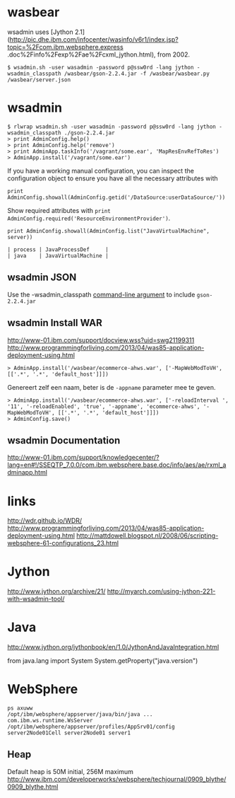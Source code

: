 # wasbear

wsadmin uses [Jython 2.1](http://pic.dhe.ibm.com/infocenter/wasinfo/v6r1/index.jsp?topic=%2Fcom.ibm.websphere.express
.doc%2Finfo%2Fexp%2Fae%2Fcxml_jython.html), from 2002.

    $ wsadmin.sh -user wasadmin -password p@ssw0rd -lang jython -wsadmin_classpath /wasbear/gson-2.2.4.jar -f /wasbear/wasbear.py /wasbear/server.json

# wsadmin

    $ rlwrap wsadmin.sh -user wasadmin -password p@ssw0rd -lang jython -wsadmin_classpath ./gson-2.2.4.jar
    > print AdminConfig.help()
    > print AdminConfig.help('remove')
    > print AdminApp.taskInfo('/vagrant/some.ear', 'MapResEnvRefToRes')
    > AdminApp.install('/vagrant/some.ear')

If you have a working manual configuration, you can inspect the configuration object to ensure you have all the
necessary attributes with

    print AdminConfig.showall(AdminConfig.getid('/DataSource:userDataSource/'))

Show required attributes with `print AdminConfig.required('ResourceEnvironmentProvider')`.

    print AdminConfig.showall(AdminConfig.list("JavaVirtualMachine", server))

    | process | JavaProcessDef     |
    | java    | JavaVirtualMachine |


## wsadmin JSON

Use the -wsadmin_classpath [command-line argument](http://www-01.ibm.com/support/knowledgecenter/?lang=en#!/SSAW57_7.0.0/com.ibm.websphere.nd.multiplatform.doc/info/ae/ae/rxml_commandline.html?cp=SSAW57_7.0.0%2F3-16-1-96)
to include `gson-2.2.4.jar`

## wsadmin Install WAR

http://www-01.ibm.com/support/docview.wss?uid=swg21199311
http://www.programmingforliving.com/2013/04/was85-application-deployment-using.html

    > AdminApp.install('/wasbear/ecommerce-ahws.war', ['-MapWebModToVH', [['.*', '.*', 'default_host']]])

Genereert zelf een naam, beter is de `-appname` parameter mee te geven.

    > AdminApp.install('/wasbear/ecommerce-ahws.war', ['-reloadInterval ', '11', '-reloadEnabled', 'true', '-appname', 'ecommerce-ahws', '-MapWebModToVH', [['.*', '.*', 'default_host']]])
    > AdminConfig.save()

## wsadmin Documentation
http://www-01.ibm.com/support/knowledgecenter/?lang=en#!/SSEQTP_7.0.0/com.ibm.websphere.base.doc/info/aes/ae/rxml_adminapp.html

# links

http://wdr.github.io/WDR/
http://www.programmingforliving.com/2013/04/was85-application-deployment-using.html
http://mattdowell.blogspot.nl/2008/06/scripting-websphere-61-configurations_23.html

# Jython
http://www.jython.org/archive/21/
http://myarch.com/using-jython-221-with-wsadmin-tool/

# Java
http://www.jython.org/jythonbook/en/1.0/JythonAndJavaIntegration.html

from java.lang import System
System.getProperty("java.version")

# WebSphere

    ps axuww
    /opt/ibm/websphere/appserver/java/bin/java ... com.ibm.ws.runtime.WsServer /opt/ibm/websphere/appserver/profiles/AppSrv01/config server2Node01Cell server2Node01 server1

## Heap

Default heap is 50M initial, 256M maximum http://www.ibm.com/developerworks/websphere/techjournal/0909_blythe/0909_blythe.html